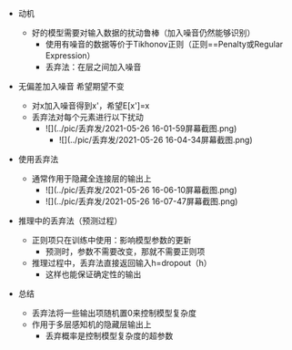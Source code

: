 * 动机
  * 好的模型需要对输入数据的扰动鲁棒（加入噪音仍然能够识别）
    * 使用有噪音的数据等价于Tikhonov正则（正则==Penalty或Regular Expression）
    * 丢弃法：在层之间加入噪音
* 无偏差加入噪音 希望期望不变
  * 对x加入噪音得到x'，希望E[x']=x
  * 丢弃法对每个元素进行以下扰动
    * ![](../pic/丢弃发/2021-05-26 16-01-59屏幕截图.png)
      * ![](../pic/丢弃发/2021-05-26 16-04-34屏幕截图.png)
* 使用丢弃法
  * 通常作用于隐藏全连接层的输出上
    * ![](../pic/丢弃发/2021-05-26 16-06-10屏幕截图.png)
    * ![](../pic/丢弃发/2021-05-26 16-07-47屏幕截图.png)
* 推理中的丢弃法（预测过程）
  * 正则项只在训练中使用：影响模型参数的更新
    * 预测时，参数不需要改变，那就不需要正则项
  * 推理过程中，丢弃法直接返回输入h=dropout（h）
    * 这样也能保证确定性的输出

* 总结
  * 丢弃法将一些输出项随机置0来控制模型复杂度
  * 作用于多层感知机的隐藏层输出上
    * 丢弃概率是控制模型复杂度的超参数

